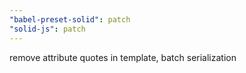 ```yaml
---
"babel-preset-solid": patch
"solid-js": patch
---
```


remove attribute quotes in template, batch serialization
